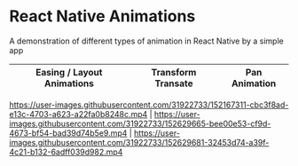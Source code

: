 
# React Native Animations
A demonstration of different types of animation in React Native by a simple app 

Easing / Layout Animations             |  Transform Transate   |  Pan Animation
:-------------------------:|:-------------------------:|:-------------------------:

https://user-images.githubusercontent.com/31922733/152167311-cbc3f8ad-e13c-4703-a623-a22fa0b8248c.mp4 | 
https://user-images.githubusercontent.com/31922733/152629665-bee00e53-cf9d-4673-bf54-bad39d74b5e9.mp4 | 
https://user-images.githubusercontent.com/31922733/152629681-32453d74-a39f-4c21-b132-6adff039d982.mp4






